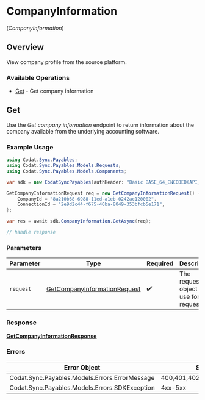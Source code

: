 # CompanyInformation
(*CompanyInformation*)

## Overview

View company profile from the source platform.

### Available Operations

* [Get](#get) - Get company information

## Get

Use the *Get company information* endpoint to return information about the company available from the underlying accounting software.



### Example Usage

```csharp
using Codat.Sync.Payables;
using Codat.Sync.Payables.Models.Requests;
using Codat.Sync.Payables.Models.Components;

var sdk = new CodatSyncPayables(authHeader: "Basic BASE_64_ENCODED(API_KEY)");

GetCompanyInformationRequest req = new GetCompanyInformationRequest() {
    CompanyId = "8a210b68-6988-11ed-a1eb-0242ac120002",
    ConnectionId = "2e9d2c44-f675-40ba-8049-353bfcb5e171",
};

var res = await sdk.CompanyInformation.GetAsync(req);

// handle response
```

### Parameters

| Parameter                                                                             | Type                                                                                  | Required                                                                              | Description                                                                           |
| ------------------------------------------------------------------------------------- | ------------------------------------------------------------------------------------- | ------------------------------------------------------------------------------------- | ------------------------------------------------------------------------------------- |
| `request`                                                                             | [GetCompanyInformationRequest](../../Models/Requests/GetCompanyInformationRequest.md) | :heavy_check_mark:                                                                    | The request object to use for the request.                                            |

### Response

**[GetCompanyInformationResponse](../../Models/Requests/GetCompanyInformationResponse.md)**

### Errors

| Error Object                                   | Status Code                                    | Content Type                                   |
| ---------------------------------------------- | ---------------------------------------------- | ---------------------------------------------- |
| Codat.Sync.Payables.Models.Errors.ErrorMessage | 400,401,402,403,404,429,500,503                | application/json                               |
| Codat.Sync.Payables.Models.Errors.SDKException | 4xx-5xx                                        | */*                                            |

